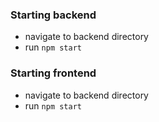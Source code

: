 ### Starting backend
- navigate to backend directory
- run ```npm start```


### Starting frontend
- navigate to backend directory
- run ```npm start```


